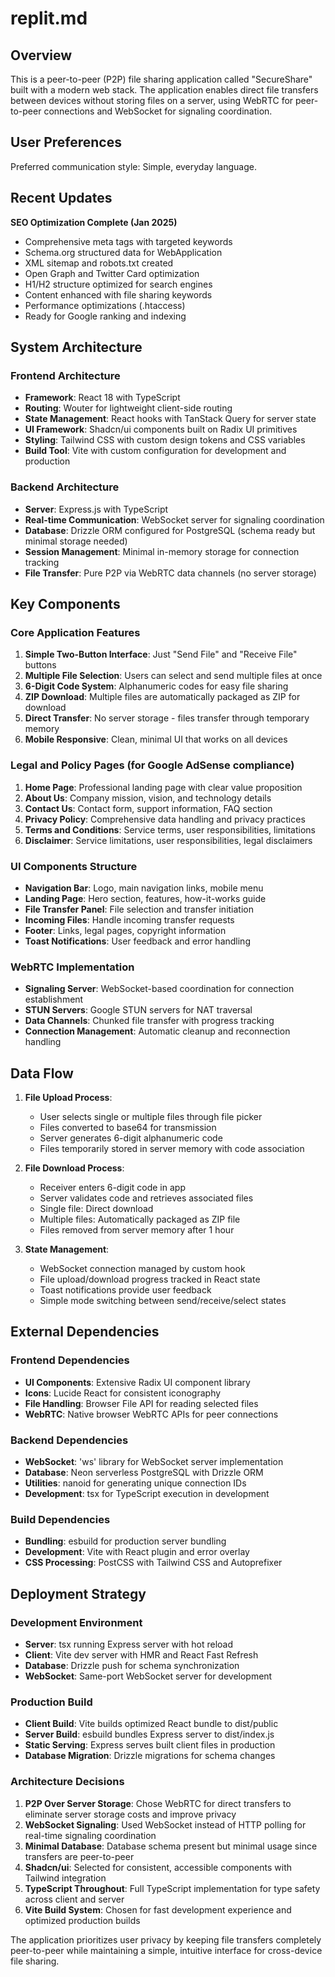 # replit.md

## Overview

This is a peer-to-peer (P2P) file sharing application called "SecureShare" built with a modern web stack. The application enables direct file transfers between devices without storing files on a server, using WebRTC for peer-to-peer connections and WebSocket for signaling coordination.

## User Preferences

Preferred communication style: Simple, everyday language.

## Recent Updates

**SEO Optimization Complete (Jan 2025)**
- Comprehensive meta tags with targeted keywords
- Schema.org structured data for WebApplication
- XML sitemap and robots.txt created
- Open Graph and Twitter Card optimization
- H1/H2 structure optimized for search engines
- Content enhanced with file sharing keywords
- Performance optimizations (.htaccess)
- Ready for Google ranking and indexing

## System Architecture

### Frontend Architecture
- **Framework**: React 18 with TypeScript
- **Routing**: Wouter for lightweight client-side routing
- **State Management**: React hooks with TanStack Query for server state
- **UI Framework**: Shadcn/ui components built on Radix UI primitives
- **Styling**: Tailwind CSS with custom design tokens and CSS variables
- **Build Tool**: Vite with custom configuration for development and production

### Backend Architecture
- **Server**: Express.js with TypeScript
- **Real-time Communication**: WebSocket server for signaling coordination
- **Database**: Drizzle ORM configured for PostgreSQL (schema ready but minimal storage needed)
- **Session Management**: Minimal in-memory storage for connection tracking
- **File Transfer**: Pure P2P via WebRTC data channels (no server storage)

## Key Components

### Core Application Features
1. **Simple Two-Button Interface**: Just "Send File" and "Receive File" buttons
2. **Multiple File Selection**: Users can select and send multiple files at once
3. **6-Digit Code System**: Alphanumeric codes for easy file sharing
4. **ZIP Download**: Multiple files are automatically packaged as ZIP for download
5. **Direct Transfer**: No server storage - files transfer through temporary memory
6. **Mobile Responsive**: Clean, minimal UI that works on all devices

### Legal and Policy Pages (for Google AdSense compliance)
1. **Home Page**: Professional landing page with clear value proposition
2. **About Us**: Company mission, vision, and technology details
3. **Contact Us**: Contact form, support information, FAQ section
4. **Privacy Policy**: Comprehensive data handling and privacy practices
5. **Terms and Conditions**: Service terms, user responsibilities, limitations
6. **Disclaimer**: Service limitations, user responsibilities, legal disclaimers

### UI Components Structure
- **Navigation Bar**: Logo, main navigation links, mobile menu
- **Landing Page**: Hero section, features, how-it-works guide
- **File Transfer Panel**: File selection and transfer initiation
- **Incoming Files**: Handle incoming transfer requests
- **Footer**: Links, legal pages, copyright information
- **Toast Notifications**: User feedback and error handling

### WebRTC Implementation
- **Signaling Server**: WebSocket-based coordination for connection establishment
- **STUN Servers**: Google STUN servers for NAT traversal
- **Data Channels**: Chunked file transfer with progress tracking
- **Connection Management**: Automatic cleanup and reconnection handling

## Data Flow

1. **File Upload Process**:
   - User selects single or multiple files through file picker
   - Files converted to base64 for transmission
   - Server generates 6-digit alphanumeric code
   - Files temporarily stored in server memory with code association

2. **File Download Process**:
   - Receiver enters 6-digit code in app
   - Server validates code and retrieves associated files
   - Single file: Direct download
   - Multiple files: Automatically packaged as ZIP file
   - Files removed from server memory after 1 hour

3. **State Management**:
   - WebSocket connection managed by custom hook
   - File upload/download progress tracked in React state
   - Toast notifications provide user feedback
   - Simple mode switching between send/receive/select states

## External Dependencies

### Frontend Dependencies
- **UI Components**: Extensive Radix UI component library
- **Icons**: Lucide React for consistent iconography
- **File Handling**: Browser File API for reading selected files
- **WebRTC**: Native browser WebRTC APIs for peer connections

### Backend Dependencies
- **WebSocket**: 'ws' library for WebSocket server implementation
- **Database**: Neon serverless PostgreSQL with Drizzle ORM
- **Utilities**: nanoid for generating unique connection IDs
- **Development**: tsx for TypeScript execution in development

### Build Dependencies
- **Bundling**: esbuild for production server bundling
- **Development**: Vite with React plugin and error overlay
- **CSS Processing**: PostCSS with Tailwind CSS and Autoprefixer

## Deployment Strategy

### Development Environment
- **Server**: tsx running Express server with hot reload
- **Client**: Vite dev server with HMR and React Fast Refresh
- **Database**: Drizzle push for schema synchronization
- **WebSocket**: Same-port WebSocket server for development

### Production Build
- **Client Build**: Vite builds optimized React bundle to dist/public
- **Server Build**: esbuild bundles Express server to dist/index.js
- **Static Serving**: Express serves built client files in production
- **Database Migration**: Drizzle migrations for schema changes

### Architecture Decisions

1. **P2P Over Server Storage**: Chose WebRTC for direct transfers to eliminate server storage costs and improve privacy
2. **WebSocket Signaling**: Used WebSocket instead of HTTP polling for real-time signaling coordination
3. **Minimal Database**: Database schema present but minimal usage since transfers are peer-to-peer
4. **Shadcn/ui**: Selected for consistent, accessible components with Tailwind integration
5. **TypeScript Throughout**: Full TypeScript implementation for type safety across client and server
6. **Vite Build System**: Chosen for fast development experience and optimized production builds

The application prioritizes user privacy by keeping file transfers completely peer-to-peer while maintaining a simple, intuitive interface for cross-device file sharing.